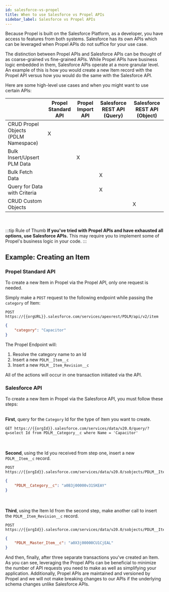 ```yaml
---
id: salesforce-vs-propel
title: When to use Salesforce vs Propel APIs
sidebar_label: Salesforce vs Propel APIs
---
```


Because Propel is built on the Salesforce Platform, as a developer, you have access to features from both systems. Salesforce has its own APIs which can be leveraged when Propel APIs do not suffice for your use case.

The distinction between Propel APIs and Salesforce APIs can be thought of as coarse-grained vs fine-grained APIs. While Propel APIs have business logic embedded in them, Salesforce APIs operate at a more granular level. An example of this is how you would create a new Item record with the Propel API versus how you would do the same with the Salesforce API.

Here are some high-level use cases and when you might want to use certain APIs:

|                                      | Propel Standard API | Propel Import API | Salesforce REST API (Query) | Salesforce REST API (Object) |
|--------------------------------------|---------------------|-------------------|-----------------------------|------------------------------|
| CRUD Propel Objects (PDLM Namespace) |          X          |                   |                             |                              |
| Bulk Insert/Upsert PLM Data          |                     |         X         |                             |                              |
| Bulk Fetch Data                      |                     |                   |              X              |                              |
| Query for Data with Criteria         |                     |                   |              X              |                              |
| CRUD Custom Objects                  |                     |                   |                             |               X              |

&nbsp;  
&nbsp;  
:::tip Rule of Thumb
**If you've tried with Propel APIs and have exhausted all options, use Salesforce APIs.** This may require you to implement some of Propel's business logic in your code. 
:::

## Example: Creating an Item

### Propel Standard API
To create a new Item in Propel via the Propel API, only one request is needed.

Simply make a `POST` request to the following endpoint while passing the `category` of Item:

``` curl title="Endpoint"
POST https://{{orgURL}}.salesforce.com/services/apexrest/PDLM/api/v2/item
```
``` json title="Request Payload"
{
    "category": "Capacitor"
}
```

The Propel Endpoint will:
1. Resolve the category name to an Id 
2. Insert a new `PDLM__Item__c`
3. Insert a new `PDLM__Item_Revision__c`

All of the actions will occur in one transaction initiated via the API.

### Salesforce API
To create a new Item in Propel via the Salesforce API, you must follow these steps:

&nbsp;  
**First**, query for the `Category` Id for the type of Item you want to create.
``` curl title="Endpoint"
GET https://{{orgId}}.salesforce.com/services/data/v20.0/query/?q=select Id from PDLM__Category__c where Name = 'Capacitor'
```
&nbsp;  
&nbsp;  
**Second**, using the Id you received from step one, insert a new `PDLM__Item__c` record.
``` curl title="Endpoint"
POST https://{{orgId}}.salesforce.com/services/data/v20.0/sobjects/PDLM__Item__c
```
``` json title="Request Payload"
{
	"PDLM__Category__c": "a0B3j00000v31SKEAY"
}
```
&nbsp;  
&nbsp;  
**Third**, using the Item Id from the second step, make another call to insert the `PDLM__Item_Revision__c` record.
``` curl title="Endpoint"
POST https://{{orgId}}.salesforce.com/services/data/v20.0/sobjects/PDLM__Item_Revision__c
```
``` json title="Request Payload"
{
	"PDLM__Master_Item__c": "a0X3j00000CU1CjEAL"
}
```

  
And then, finally, after three separate transactions you've created an Item. As you can see, leveraging the Propel APIs can be beneficial to minimize the number of API requests you need to make as well as simplifying your application. Additionally, Propel APIs are maintained and versioned by Propel and we will not make breaking changes to our APIs if the underlying schema changes unlike Salesforce APIs.